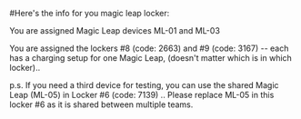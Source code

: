 #Here's the info for you magic leap locker:

You are assigned Magic Leap devices ML-01 and ML-03

You are assigned the lockers #8 (code: 2663) and #9 (code: 3167) 
-- each has a charging setup for one Magic Leap, (doesn't matter which is in which locker)..

p.s. If you need a third device for testing, you can use the shared Magic Leap (ML-05) in 
Locker #6 (code: 7139) .. Please replace ML-05 in this locker #6 as it is shared between multiple teams.
